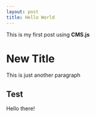 ```yaml
---
layout: post
title: Hello World
---
```


This is my first post using **CMS.js**

New Title
=========

This is just another paragraph

Test
----

Hello there!

